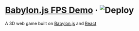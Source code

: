 # [Babylon.js FPS Demo](https://babylonjs-fps-demo.csarko.sh)  &middot; ![Deploy](https://github.com/csarkosh/babylonjs-fps-demo/workflows/Deploy/badge.svg?branch=master)

A 3D web game built on [Babylon.js](https://www.babylonjs.com/) and [React](https://reactjs.org/)
